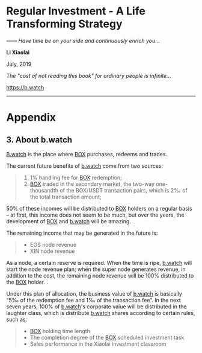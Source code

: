 # Regular Investment - A Life Transforming Strategy

*—— Have time be on your side and continuously enrich you...*

**Li Xiaolai**

July, 2019

*The "cost of not reading this book" for ordinary people is infinite...*

https://b.watch

---

# Appendix

## 3. About b.watch

[B.watch](https://b.watch) is the place where [BOX](https://b.watch) purchases, redeems and trades.

The current future benefits of [b.watch](https://b.watch) come from two sources:

> 1. 1% handling fee for [BOX](https://b.watch) redemption;
> 2. [BOX](https://b.watch) traded in the secondary market, the two-way one-thousandth of the BOX/USDT transaction pairs, which is 2‰ of the total transaction amount;

50% of these incomes will be distributed to [BOX](https://b.watch) holders on a regular basis – at first, this income does not seem to be much, but over the years, the development of [BOX](https://b.watch) and [b.watch](https://b.watch) will be amazing.

The remaining income that may be generated in the future is:

> - EOS node revenue
> - XIN node revenue

As a node, a certain reserve is required. When the time is ripe, [b.watch](https://b.watch) will start the node revenue plan; when the super node generates revenue, in addition to the cost, the remaining node revenue will be 100% distributed to the [BOX](https://b.watch) holder. .

Under this plan of allocation, the business value of [b.watch](https://b.watch) is basically “5‰ of the redemption fee and 1‰ of the transaction fee”. In the next seven years, 100% of [b.watch](https://b.watch)'s corporate value will be distributed in the laughter class, which is distribute [b.watch](https://b.watch) shares according to certain rules, such as:

> - [BOX](https://b.watch) holding time length
> - The completion degree of the [BOX](https://b.watch) scheduled investment task
> - Sales performance in the Xiaolai investment classroom
